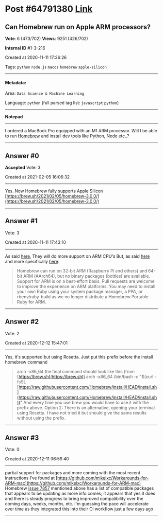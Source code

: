 
# Post \#64791380 [Link](https://stackoverflow.com/questions/64791380/)

## Can Homebrew run on Apple ARM processors?

**Vote**: 6 (473/702) **Views**: 9251 (426/702) 

**Internal ID** \#1-3-216

Created at 2020-11-11 17:36:26

Tags: `python` `node.js` `macos` `homebrew` `apple-silicon`

----------

#### Metadata:

Area: `Data Science & Machine Learning`

Language: `python` (full parsed tag list: `javascript` `python`)

----------

**Notepad**


----------

I ordered a MacBook Pro equipped with an M1 ARM processor. Will I be able to run [Homebrew](https://brew.sh/) and install dev tools like Python, Node etc..?


----------
        
## Answer \#0

**Accepted** Vote: 3

Created at 2021-02-05 16:06:32

------------

Yes. Now Homebrew fully supports Apple Silicon [https://brew.sh/2021/02/05/homebrew-3.0.0/](https://brew.sh/2021/02/05/homebrew-3.0.0/)


------------
    
    
## Answer \#1

 Vote: 3

Created at 2020-11-11 17:43:10

------------

As said [here](https://github.com/Homebrew/brew/pull/9075), They will do more support on ARM CPU's
But, as said [here](https://github.com/Homebrew/brew/issues/9066) and more specifically [here](https://github.com/Homebrew/brew/blob/f5b71af6de4103de37364aec10c7be524760cd51/docs/Homebrew-on-Linux.md):
> Homebrew can run on 32-bit ARM (Raspberry Pi and others) and 64-bit ARM (AArch64), but no binary packages (bottles) are available. Support for ARM is on a best-effort basis. Pull requests are welcome to improve the experience on ARM platforms.
You may need to install your own Ruby using your system package manager, a PPA, or rbenv/ruby-build as we no longer distribute a Homebrew Portable Ruby for ARM.


------------
    
    
## Answer \#2

 Vote: 2

Created at 2020-12-12 15:47:01

------------

Yes, it's supported but using Rosetta.
Just put this prefix before the install homebrew command
> arch -x86_64
the final command should look like this (from [https://brew.sh](https://brew.sh))
> arch -x86_64 /bin/bash -c "$(curl -fsSL [https://raw.githubusercontent.com/Homebrew/install/HEAD/install.sh](https://raw.githubusercontent.com/Homebrew/install/HEAD/install.sh))"
And every time you use brew you would have to use it with the prefix above.
Option 2:
There is an alternative, opening your terminal using Rosetta. I have not tried it but should give the same results without using the prefix.
[](https://i.stack.imgur.com/kPi3N.png)


------------
    
    
## Answer \#3

 Vote: 0

Created at 2020-12-11 06:59:40

------------

partial support for packages and more coming with the
most recent instructions I've found at [https://github.com/mikelxc/Workarounds-for-ARM-mac](https://github.com/mikelxc/Workarounds-for-ARM-mac) Homebrew [issue 7857](https://github.com/Homebrew/brew/issues/7857) mentioned above has a list of compatible packages that appears to be updating as more info comes; it appears that yes it does and there is steady progress to bring improved compatibility over the coming days, weeks, months, etc. I'm guessing the pace will accelerate over time as they integrated this into their CI workflow just a few days ago


------------
    
    